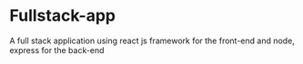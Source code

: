 # Fullstack-app
A full stack application using react js framework for the front-end and node, express for the back-end
